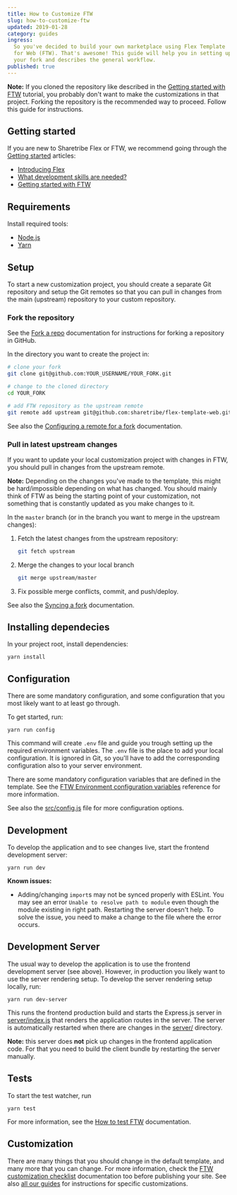 ```yaml
---
title: How to Customize FTW
slug: how-to-customize-ftw
updated: 2019-01-28
category: guides
ingress:
  So you've decided to build your own marketplace using Flex Template
  for Web (FTW). That's awesome! This guide will help you in setting up
  your fork and describes the general workflow.
published: true
---
```


**Note:** If you cloned the repository like described in the
[Getting started with FTW](/tutorials/getting-started-with-ftw/)
tutorial, you probably don't want to make the customizations in that
project. Forking the repository is the recommended way to proceed.
Follow this guide for instructions.

## Getting started

If you are new to Sharetribe Flex or FTW, we recommend going through the
[Getting started](/background/getting-started/) articles:

- [Introducing Flex](/background/introducing-flex/)
- [What development skills are needed?](/background/development-skills/)
- [Getting started with FTW](/tutorials/getting-started-with-ftw/)

## Requirements

Install required tools:

- [Node.js](https://nodejs.org/)
- [Yarn](https://yarnpkg.com/)

## Setup

To start a new customization project, you should create a separate Git
repository and setup the Git remotes so that you can pull in changes
from the main (upstream) repository to your custom repository.

### Fork the repository

See the [Fork a repo](https://help.github.com/articles/fork-a-repo/)
documentation for instructions for forking a repository in GitHub.

In the directory you want to create the project in:

```sh
# clone your fork
git clone git@github.com:YOUR_USERNAME/YOUR_FORK.git

# change to the cloned directory
cd YOUR_FORK

# add FTW repository as the upstream remote
git remote add upstream git@github.com:sharetribe/flex-template-web.git
```

See also the
[Configuring a remote for a fork](https://help.github.com/articles/configuring-a-remote-for-a-fork/)
documentation.

### Pull in latest upstream changes

If you want to update your local customization project with changes in
FTW, you should pull in changes from the upstream remote.

**Note:** Depending on the changes you've made to the template, this
might be hard/impossible depending on what has changed. You should
mainly think of FTW as being the starting point of your customization,
not something that is constantly updated as you make changes to it.

In the `master` branch (or in the branch you want to merge in the
upstream changes):

1.  Fetch the latest changes from the upstream repository:

    ```sh
    git fetch upstream
    ```

1.  Merge the changes to your local branch

    ```sh
    git merge upstream/master
    ```

1.  Fix possible merge conflicts, commit, and push/deploy.

See also the
[Syncing a fork](https://help.github.com/articles/syncing-a-fork/)
documentation.

## Installing dependecies

In your project root, install dependencies:

    yarn install

## Configuration

There are some mandatory configuration, and some configuration that you
most likely want to at least go through.

To get started, run:

    yarn run config

This command will create `.env` file and guide you trough setting up the
required environment variables. The `.env` file is the place to add your
local configuration. It is ignored in Git, so you'll have to add the
corresponding configuration also to your server environment.

There are some mandatory configuration variables that are defined in the
template. See the
[FTW Environment configuration variables](/references/ftw-env/)
reference for more information.

See also the
[src/config.js](https://github.com/sharetribe/flex-template-web/blob/master/src/config.js)
file for more configuration options.

## Development

To develop the application and to see changes live, start the frontend
development server:

    yarn run dev

**Known issues:**

- Adding/changing `import`s may not be synced properly with ESLint. You
  may see an error `Unable to resolve path to module` even though the
  module existing in right path. Restarting the server doesn't help. To
  solve the issue, you need to make a change to the file where the error
  occurs.

## Development Server

The usual way to develop the application is to use the frontend
development server (see above). However, in production you likely want
to use the server rendering setup. To develop the server rendering setup
locally, run:

    yarn run dev-server

This runs the frontend production build and starts the Express.js server
in
[server/index.js](https://github.com/sharetribe/flex-template-web/blob/master/server/index.js)
that renders the application routes in the server. The server is
automatically restarted when there are changes in the
[server/](https://github.com/sharetribe/flex-template-web/tree/master/server)
directory.

**Note:** this server does **not** pick up changes in the frontend
application code. For that you need to build the client bundle by
restarting the server manually.

## Tests

To start the test watcher, run

    yarn test

For more information, see the
[How to test FTW](/guides/how-to-test-ftw/) documentation.

## Customization

There are many things that you should change in the default template,
and many more that you can change. For more information, check the
[FTW customization checklist](/guides/ftw-customization-checklist/)
documentation too before publishing your site. See also
[all our guides](/guides/) for instructions for specific customizations.
